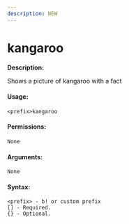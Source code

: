 ```yaml
---
description: NEW
---
```


# kangaroo

**Description:**

Shows a picture of kangaroo with a fact

#### Usage:

```
<prefix>kangaroo
```

#### Permissions:

```
None
```

#### Arguments:

```
None
```

#### Syntax:

```
<prefix> - b! or custom prefix
[] - Required.
{} - Optional.
```

